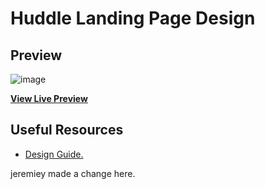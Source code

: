 # Huddle Landing Page Design

## Preview

![image](https://user-images.githubusercontent.com/87664239/180667564-66e22d3e-2ad3-4375-bf8f-bd5ab38014cd.png)


**[View Live Preview](https://jeremiey.github.io/huddle-landing-page/)**

## Useful Resources

- [Design Guide.](https://drive.google.com/drive/folders/19i47IPhJbarXdhKFWkyQ6fPslxU7hCrK?usp=sharing)

jeremiey made a change here.
